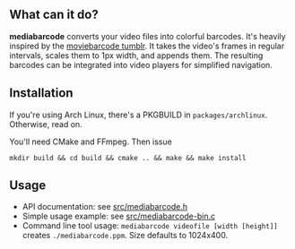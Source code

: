 What can it do?
---------------

**mediabarcode** converts your video files into colorful barcodes. It's heavily inspired by the [moviebarcode tumblr](http://moviebarcode.tumblr.com/movie-index). It takes the video's frames in regular intervals, scales them to 1px width, and appends them. The resulting barcodes can be integrated into video players for simplified navigation.

Installation
------------

If you're using Arch Linux, there's a PKGBUILD in `packages/archlinux`. Otherwise, read on.

You'll need CMake and FFmpeg. Then issue

    mkdir build && cd build && cmake .. && make && make install

Usage
-----

- API documentation: see [src/mediabarcode.h](src/mediabarcode.h)
- Simple usage example: see [src/mediabarcode-bin.c](src/mediabarcode-bin.c)
- Command line tool usage: `mediabarcode videofile [width [height]]` creates `./mediabarcode.ppm`. Size defaults to 1024x400.
